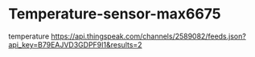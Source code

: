 # Temperature-sensor-max6675
temperature
https://api.thingspeak.com/channels/2589082/feeds.json?api_key=B79EAJVD3GDPF9I1&results=2
